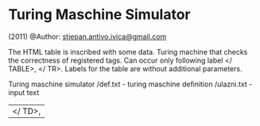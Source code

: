 Turing Maschine Simulator
=======
(2011)
@Author: stjepan.antivo.ivica@gmail.com


The HTML table is inscribed with some data. Turing machine that checks the correctness of registered tags. Can occur only following label <TABLE> </ TABLE>, <TD> </ TD>, <TR> </ TR>. Labels for the table are without additional parameters.

Turing maschine simulator
/def.txt - turing maschine definition
/ulazni.txt - input text
